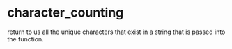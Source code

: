 # character_counting
return to us all the unique characters that exist in a string that is passed into the function.
